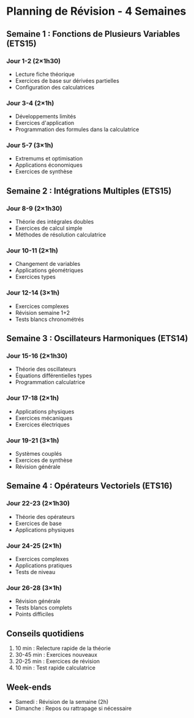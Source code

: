 # Planning de Révision - 4 Semaines

## Semaine 1 : Fonctions de Plusieurs Variables (ETS15)
### Jour 1-2 (2×1h30)
- Lecture fiche théorique
- Exercices de base sur dérivées partielles
- Configuration des calculatrices

### Jour 3-4 (2×1h)
- Développements limités
- Exercices d'application
- Programmation des formules dans la calculatrice

### Jour 5-7 (3×1h)
- Extremums et optimisation
- Applications économiques
- Exercices de synthèse

## Semaine 2 : Intégrations Multiples (ETS15)
### Jour 8-9 (2×1h30)
- Théorie des intégrales doubles
- Exercices de calcul simple
- Méthodes de résolution calculatrice

### Jour 10-11 (2×1h)
- Changement de variables
- Applications géométriques
- Exercices types

### Jour 12-14 (3×1h)
- Exercices complexes
- Révision semaine 1+2
- Tests blancs chronométrés

## Semaine 3 : Oscillateurs Harmoniques (ETS14)
### Jour 15-16 (2×1h30)
- Théorie des oscillateurs
- Équations différentielles types
- Programmation calculatrice

### Jour 17-18 (2×1h)
- Applications physiques
- Exercices mécaniques
- Exercices électriques

### Jour 19-21 (3×1h)
- Systèmes couplés
- Exercices de synthèse
- Révision générale

## Semaine 4 : Opérateurs Vectoriels (ETS16)
### Jour 22-23 (2×1h30)
- Théorie des opérateurs
- Exercices de base
- Applications physiques

### Jour 24-25 (2×1h)
- Exercices complexes
- Applications pratiques
- Tests de niveau

### Jour 26-28 (3×1h)
- Révision générale
- Tests blancs complets
- Points difficiles

## Conseils quotidiens
1. 10 min : Relecture rapide de la théorie
2. 30-45 min : Exercices nouveaux
3. 20-25 min : Exercices de révision
4. 10 min : Test rapide calculatrice

## Week-ends
- Samedi : Révision de la semaine (2h)
- Dimanche : Repos ou rattrapage si nécessaire 